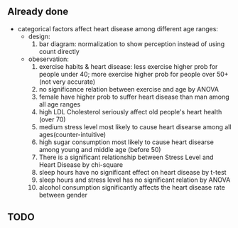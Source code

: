 ## Already done

* categorical factors affect heart disease among different age ranges:
  - design:
    1. bar diagram: normalization to show perception instead of using count directly
  - obeservation:
      1. exercise habits & heart disease: less exercise higher prob for people under 40; more exercise higher prob for people over 50+ (not very accurate)
      2. no significance relation between exercise and age by ANOVA
      3. female have higher prob to suffer heart disease than man among all age ranges
      4. high LDL Cholesterol seriously affect old people's heart health (over 70)
      5. medium stress level most likely to cause heart disearse among all ages(counter-intuitive)
      6. high sugar consumption most likely to cause heart disearse among young and middle age (before 50)
      7. There is a significant relationship between Stress Level and Heart Disease by chi-square
      8. sleep hours have no significant effect on heart disease by t-test
      9. sleep hours and stress level has no significant relation by ANOVA
      10. alcohol consumption significantly affects the heart disease rate between gender

## TODO

